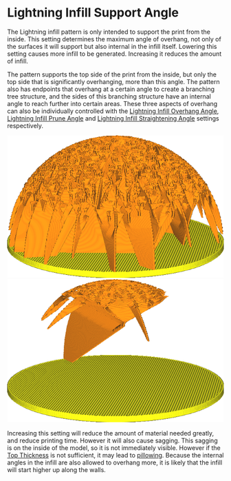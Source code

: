Lightning Infill Support Angle
====
The Lightning infill pattern is only intended to support the print from the inside. This setting determines the maximum angle of overhang, not only of the surfaces it will support but also internal in the infill itself. Lowering this setting causes more infill to be generated. Increasing it reduces the amount of infill.

The pattern supports the top side of the print from the inside, but only the top side that is significantly overhanging, more than this angle. The pattern also has endpoints that overhang at a certain angle to create a branching tree structure, and the sides of this branching structure have an internal angle to reach further into certain areas. These three aspects of overhang can also be individually controlled with the [Lightning Infill Overhang Angle](lightning_infill_overhang_angle.md), [Lightning Infill Prune Angle](lightning_infill_prune_angle.md) and [Lightning Infill Straightening Angle](lightning_infill_straightening_angle.md) settings respectively.

<!--screenshot {
"image_path": "lightning_infill_support_angle_30.png",
"models": [{"script": "half_sphere.scad"}],
"camera_position": [130, 87, 47],
"settings": {
    "infill_pattern": "lightning",
    "wall_line_count": 0,
    "top_layers": 0,
    "lightning_infill_support_angle": 30
},
"colours": 64
}-->
<!--screenshot {
"image_path": "lightning_infill_support_angle_60.png",
"models": [{"script": "half_sphere.scad"}],
"camera_position": [130, 87, 47],
"settings": {
    "infill_pattern": "lightning",
    "wall_line_count": 0,
    "top_layers": 0,
    "lightning_infill_support_angle": 60
},
"colours": 64
}-->
![With a low overhang angle, much support is needed](images/lightning_infill_support_angle_30.png)
![With a high overhang angle, steep overhangs are allowed](images/lightning_infill_support_angle_60.png)

Increasing this setting will reduce the amount of material needed greatly, and reduce printing time. However it will also cause sagging. This sagging is on the inside of the model, so it is not immediately visible. However if the [Top Thickness](top_thickness.md) is not sufficient, it may lead to [pillowing](../troubleshooting/pillowing.md). Because the internal angles in the infill are also allowed to overhang more, it is likely that the infill will start higher up along the walls.